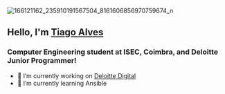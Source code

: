 ![166121162_235910191567504_8161606856970759674_n](https://user-images.githubusercontent.com/49624069/113194781-65a52b00-9259-11eb-9d02-e473d26fe3a5.gif)

## Hello, I'm [Tiago Alves](https://www.linkedin.com/in/tiago-alves-b4461015a/) 
### Computer Engineering student at ISEC, Coimbra, and Deloitte Junior Programmer! 

- 🔭 I’m currently working on [Deloitte Digital](https://www2.deloitte.com/pt/pt.html)
- 🌱 I’m currently learning Ansible


